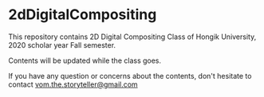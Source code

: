 # 2dDigitalCompositing
This repository contains 2D Digital Compositing Class of Hongik University, 2020 scholar year Fall semester.

Contents will be updated while the class goes. 

If you have any question or concerns about the contents, don't hesitate to contact vom.the.storyteller@gmail.com

